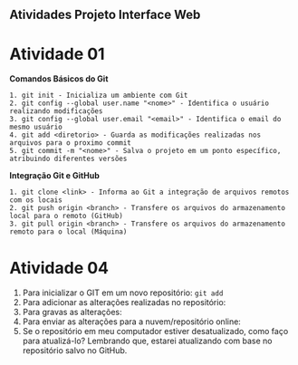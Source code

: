 ## Atividades Projeto Interface Web

# Atividade 01
**Comandos Básicos do Git**
```
1. git init - Inicializa um ambiente com Git
2. git config --global user.name "<nome>" - Identifica o usuário realizando modificações
3. git config --global user.email "<email>" - Identifica o email do mesmo usuário
4. git add <diretorio> - Guarda as modificações realizadas nos arquivos para o proximo commit
5. git commit -m "<nome>" - Salva o projeto em um ponto específico, atribuindo diferentes versões
```

**Integração Git e GitHub**
```
1. git clone <link> - Informa ao Git a integração de arquivos remotos com os locais
2. git push origin <branch> - Transfere os arquivos do armazenamento local para o remoto (GitHub)
3. git pull origin <branch> - Transfere os arquivos do armazenamento remoto para o local (Máquina)
```

# Atividade 04

1. Para inicializar o GIT em um novo repositório: ``git add``
2. Para adicionar as alterações realizadas no repositório: 
3. Para gravas as alterações: 
4. Para enviar as alterações para a nuvem/repositório online:
5. Se o repositório em meu computador estiver desatualizado, como faço para atualizá-lo? 
Lembrando que, estarei atualizando com base no repositório salvo no GitHub.
